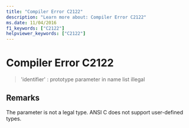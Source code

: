 ```yaml
---
title: "Compiler Error C2122"
description: "Learn more about: Compiler Error C2122"
ms.date: 11/04/2016
f1_keywords: ["C2122"]
helpviewer_keywords: ["C2122"]
---
```

# Compiler Error C2122

> 'identifier' : prototype parameter in name list illegal

## Remarks

The parameter is not a legal type. ANSI C does not support user-defined types.
